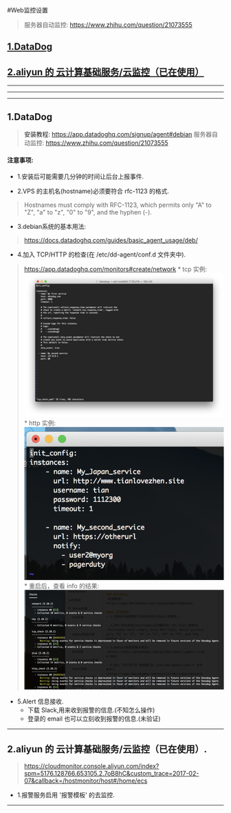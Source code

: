 #Web监控设置
>服务器自动监控: https://www.zhihu.com/question/21073555

## [1.DataDog](#datadog)

## [2.aliyun 的 云计算基础服务/云监控（已在使用）](#aliyun)

***
***
***

## 1.DataDog<a name="datadog"/>
>安装教程: https://app.datadoghq.com/signup/agent#debian
>服务器自动监控: https://www.zhihu.com/question/21073555

#### 注意事项:
* 1.安装后可能需要几分钟的时间让后台上报事件.

* 2.VPS 的主机名(hostname)必须要符合 rfc-1123 的格式.
>Hostnames must comply with RFC-1123, which permits only "A" to "Z", "a" to "z", "0" to "9", and the hyphen (-).

* 3.debian系统的基本用法:
>https://docs.datadoghq.com/guides/basic_agent_usage/deb/

* 4.加入 TCP/HTTP 的检查(在 /etc/dd-agent/conf.d 文件夹中).
>https://app.datadoghq.com/monitors#create/network
    * tcp 实例:
    ![](/assets/ScreenShot2017-12-21_14.35.05.png)
    * http 实例: 
    ![](/assets/ScreenShot2017-12-21_14.47.52.png)
    * 重启后，查看 info 的结果:
    ![](/assets/ScreenShot2017-12-21_14.49.19.png)
    
* 5.Alert 信息接收.
    * 下载 Slack,用来收到报警的信息.(不知怎么操作)
    * 登录的 email 也可以立刻收到报警的信息.(未验证)
    
    
***
    
## 2.aliyun 的 云计算基础服务/云监控（已在使用）.<a name="aliyun"/>
>https://cloudmonitor.console.aliyun.com/index?spm=5176.128766.653105.2.7oB8hC&custom_trace=2017-02-07&callback=/hostmonitor/host#/home/ecs

* 1.报警服务启用 '报警模板' 的去监控.


***









